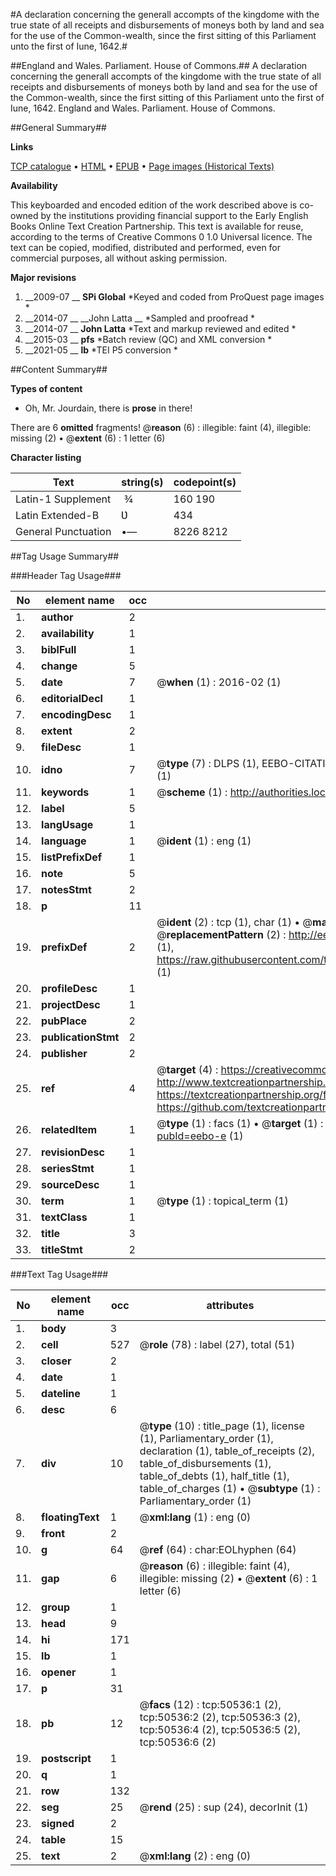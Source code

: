 #A declaration concerning the generall accompts of the kingdome with the true state of all receipts and disbursements of moneys both by land and sea for the use of the Common-wealth, since the first sitting of this Parliament unto the first of Iune, 1642.#

##England and Wales. Parliament. House of Commons.##
A declaration concerning the generall accompts of the kingdome with the true state of all receipts and disbursements of moneys both by land and sea for the use of the Common-wealth, since the first sitting of this Parliament unto the first of Iune, 1642.
England and Wales. Parliament. House of Commons.

##General Summary##

**Links**

[TCP catalogue](http://www.ota.ox.ac.uk/tcp/)  • 
[HTML](http://tei.it.ox.ac.uk/tcp/Texts-HTML/free/A37/A37341.html)  • 
[EPUB](http://tei.it.ox.ac.uk/tcp/Texts-EPUB/free/A37/A37341.epub) • 
[Page images (Historical Texts)](https://historicaltexts.jisc.ac.uk/eebo-11894319e)

**Availability**

This keyboarded and encoded edition of the work described above is co-owned by the
    institutions providing financial support to the Early English Books Online Text Creation
    Partnership. This text is available for reuse, according to the terms of  Creative Commons 0 1.0 Universal
    licence. The text can be copied, modified, distributed and performed, even for commercial
    purposes, all without asking permission.

**Major revisions**

1. __2009-07 __ __SPi Global__ *Keyed and coded from ProQuest page images *
1. __2014-07 __ __John Latta __ *Sampled and proofread *
1. __2014-07 __ __John Latta__ *Text and markup reviewed and edited *
1. __2015-03 __ __pfs__ *Batch review (QC) and XML conversion *
1. __2021-05 __ __lb__ *TEI P5 conversion *

##Content Summary##

**Types of content**

  * Oh, Mr. Jourdain, there is **prose** in there!

There are 6 **omitted** fragments! 
 @__reason__ (6) : illegible: faint (4), illegible: missing (2)  •  @__extent__ (6) : 1 letter (6)

**Character listing**


|Text|string(s)|codepoint(s)|
|---|---|---|
|Latin-1 Supplement| ¾|160 190|
|Latin Extended-B|Ʋ|434|
|General Punctuation|•—|8226 8212|

##Tag Usage Summary##

###Header Tag Usage###

|No|element name|occ|attributes|
|---|---|---|---|
|1.|__author__|2||
|2.|__availability__|1||
|3.|__biblFull__|1||
|4.|__change__|5||
|5.|__date__|7| @__when__ (1) : 2016-02 (1)|
|6.|__editorialDecl__|1||
|7.|__encodingDesc__|1||
|8.|__extent__|2||
|9.|__fileDesc__|1||
|10.|__idno__|7| @__type__ (7) : DLPS (1), EEBO-CITATION (1), VID (1), EEBO-PROQUEST (1), STC (2), OCLC (1)|
|11.|__keywords__|1| @__scheme__ (1) : http://authorities.loc.gov/ (1)|
|12.|__label__|5||
|13.|__langUsage__|1||
|14.|__language__|1| @__ident__ (1) : eng (1)|
|15.|__listPrefixDef__|1||
|16.|__note__|5||
|17.|__notesStmt__|2||
|18.|__p__|11||
|19.|__prefixDef__|2| @__ident__ (2) : tcp (1), char (1)  •  @__matchPattern__ (2) : ([0-9\-]+):([0-9IVX]+) (1), (.+) (1)  •  @__replacementPattern__ (2) : http://eebo.chadwyck.com/downloadtiff?vid=$1&page=$2 (1), https://raw.githubusercontent.com/textcreationpartnership/Texts/master/tcpchars.xml#$1 (1)|
|20.|__profileDesc__|1||
|21.|__projectDesc__|1||
|22.|__pubPlace__|2||
|23.|__publicationStmt__|2||
|24.|__publisher__|2||
|25.|__ref__|4| @__target__ (4) : https://creativecommons.org/publicdomain/zero/1.0/ (1), http://www.textcreationpartnership.org/docs/. (1), https://textcreationpartnership.org/faq/#faq05 (1), https://github.com/textcreationpartnership (1)|
|26.|__relatedItem__|1| @__type__ (1) : facs (1)  •  @__target__ (1) : https://data.historicaltexts.jisc.ac.uk/view?pubId=eebo-e (1)|
|27.|__revisionDesc__|1||
|28.|__seriesStmt__|1||
|29.|__sourceDesc__|1||
|30.|__term__|1| @__type__ (1) : topical_term (1)|
|31.|__textClass__|1||
|32.|__title__|3||
|33.|__titleStmt__|2||


###Text Tag Usage###

|No|element name|occ|attributes|
|---|---|---|---|
|1.|__body__|3||
|2.|__cell__|527| @__role__ (78) : label (27), total (51)|
|3.|__closer__|2||
|4.|__date__|1||
|5.|__dateline__|1||
|6.|__desc__|6||
|7.|__div__|10| @__type__ (10) : title_page (1), license (1), Parliamentary_order (1), declaration (1), table_of_receipts (2), table_of_disbursements (1), table_of_debts (1), half_title (1), table_of_charges (1)  •  @__subtype__ (1) : Parliamentary_order (1)|
|8.|__floatingText__|1| @__xml:lang__ (1) : eng (0)|
|9.|__front__|2||
|10.|__g__|64| @__ref__ (64) : char:EOLhyphen (64)|
|11.|__gap__|6| @__reason__ (6) : illegible: faint (4), illegible: missing (2)  •  @__extent__ (6) : 1 letter (6)|
|12.|__group__|1||
|13.|__head__|9||
|14.|__hi__|171||
|15.|__lb__|1||
|16.|__opener__|1||
|17.|__p__|31||
|18.|__pb__|12| @__facs__ (12) : tcp:50536:1 (2), tcp:50536:2 (2), tcp:50536:3 (2), tcp:50536:4 (2), tcp:50536:5 (2), tcp:50536:6 (2)|
|19.|__postscript__|1||
|20.|__q__|1||
|21.|__row__|132||
|22.|__seg__|25| @__rend__ (25) : sup (24), decorInit (1)|
|23.|__signed__|2||
|24.|__table__|15||
|25.|__text__|2| @__xml:lang__ (2) : eng (0)|
